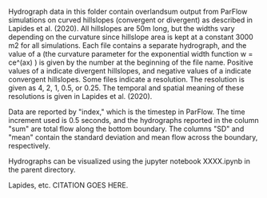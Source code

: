 
Hydrograph data in this folder contain overlandsum output from ParFlow simulations on curved hillslopes (convergent or divergent) as described in Lapides et al. (2020). All hillslopes are 50m long, but the widths vary depending on the curvature since hillslope area is kept at a constant 3000 m2 for all simulations. Each file contains a separate hydrograph, and the value of a (the curvature parameter for the exponential width function w = ce^(ax) ) is given by the number at the beginning of the file name. Positive values of a indicate divergent hillslopes, and negative values of a indicate convergent hillslopes. Some files indicate a resolution. The resolution is given as 4, 2, 1, 0.5, or 0.25. The temporal and spatial meaning of these resolutions is given in Lapides et al. (2020). 

Data are reported by "index," which is the timestep in ParFlow. The time increment used is 0.5 seconds, and the hydrographs reported in the column "sum" are total flow along the bottom boundary. The columns "SD" and "mean" contain the standard deviation and mean flow across the boundary, respectively.

Hydrographs can be visualized using the jupyter notebook XXXX.ipynb in the parent directory.

Lapides, etc. CITATION GOES HERE.

